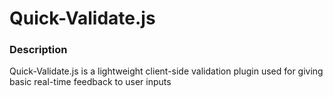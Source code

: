 # Quick-Validate.js

### Description
Quick-Validate.js is a lightweight client-side validation plugin used for giving basic real-time feedback to user inputs